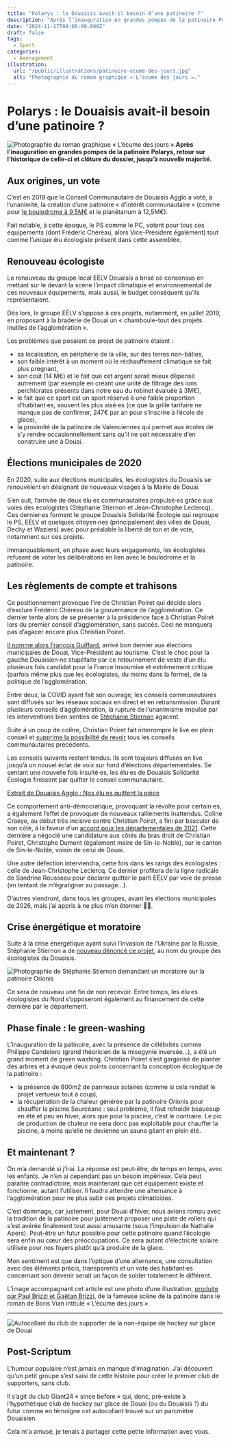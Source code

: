 ```yaml
---
title: "Polarys : le Douaisis avait-il besoin d’une patinoire ?"
description: "Après l’inauguration en grandes pompes de la patinoire Polarys, retour sur l’historique de celle-ci."
date: "2024-11-17T08:00:00.000Z"
draft: false
tags:
  - Sport
categories:
  - Aménagement
illustration:
  url: "/public/illustrations/patinoire-ecume-des-jours.jpg"
  alt: "Photographie du roman graphique « L’écume des jours »."
---
```


# Polarys : le Douaisis avait-il besoin d’une patinoire ?

![Photographie du roman graphique « L’écume des jours ».](/public/illustrations/patinoire-ecume-des-jours.jpg)**Après l’inauguration en grandes pompes de la patinoire Polarys, retour sur l’historique de celle-ci et clôture du dossier, jusqu’à nouvelle majorité.**

## Aux origines, un vote

C’est en 2019 que le Conseil Communautaire de Douaisis Agglo a voté, à l’unanimité, la création d’une patinoire « d’intérêt communautaire » (comme pour [le boulodrome à 9,5M€](./inauguration-du-boulodrome-geant-du-douaisis) et le planétarium à 12,5M€).

Fait notable, à cette époque, le PS comme le PC, votent pour tous ces équipements (dont Frédéric Chéreau, alors Vice-Président également) tout comme l’unique élu écologiste présent dans cette assemblée.

## Renouveau écologiste

Le renouveau du groupe local EÉLV Douaisis a brisé ce consensus en mettant sur le devant la scène l’impact climatique et environnemental de ces nouveaux équipements, mais aussi, le budget conséquent qu’ils représentaient.

Dès lors, le groupe EÉLV s’oppose à ces projets, notamment, en juillet 2019, en proposant à la braderie de Douai un « chamboule-tout des projets inutiles de l’agglomération ».

Les problèmes que posaient ce projet de patinoire étaient :

- sa localisation, en périphérie de la ville, sur des terres non-bâties,
- son faible intérêt à un moment où le réchauffement climatique se fait plus pregnant,
- son coût (14 M€) et le fait que cet argent serait mieux dépensé autrement (par exemple en créant une unité de filtrage des ions perchlorates présents dans notre eau du robinet évaluée à 3M€),
- le fait que ce sport est un sport réservé à une faible proportion d’habitant·es, souvent les plus aisé·es (ce que la grille tarifaire ne manque pas de confirmer, 247€ par an pour s’inscrire à l’école de glace),
- la proximité de la patinoire de Valenciennes qui permet aux écoles de s’y rendre occasionnellement sans qu’il ne soit nécessaire d’en construire une à Douai.

## Élections municipales de 2020

En 2020, suite aux élections municipales, les écologistes du Douaisis se renouvèlent en désignant de nouveaux visages à la Mairie de Douai.

S’en suit, l’arrivée de deux élu·es communautaires propulsé·es grâce aux voies des écologistes (Stéphanie Stiernon et Jean-Christophe Leclercq). Ces dernier·es forment le groupe Douaisis Solidarité Écologie qui regroupe le PS, EÉLV et quelques citoyen·nes (principalement des villes de Douai, Dechy et Waziers) avec pour préalable la liberté de ton et de vote, notamment sur ces projets.

Immanquablement, en phase avec leurs engagements, les écologistes refusent de voter les délibérations en lien avec le boulodrome et la patinoire.

## Les règlements de compte et trahisons

Ce positionnement provoque l’ire de Christian Poiret qui décide alors d’exclure Frédéric Chéreau de la gouvernance de l’agglomération. Ce dernier tente alors de se présenter à la présidence face à Christian Poiret lors du premier conseil d’agglomération, sans succès. Ceci ne manquera pas d’agacer encore plus Christian Poiret.

[Il nomme alors François Guiffard](./tout-n-est-pas-possible-en-politique), arrivé bon dernier aux élections municipales de Douai, Vice-Président au tourisme. C’est le choc pour la gauche Douaisien·ne stupéfaite par ce retournement de veste d’un élu plusieurs fois candidat pour la France Insoumise et extrêmement critique (parfois même plus que les écologistes, du moins dans la forme), de la politique de l’agglomération.

Entre deux, la COVID ayant fait son ouvrage, les conseils communautaires sont diffusés sur les réseaux sociaux en direct et en retransmission. Durant plusieurs conseils d’agglomération, la rupture de l’unanimisme impulsé par les interventions bien senties de [Stéphanie Stiernon](https://stephaniestiernon.fr/) agacent.

Suite à un coup de colère, Christian Poiret fait interrompre le live en plein conseil et [supprime la possibilité de revoir](/de-la-retransmission-des-conseils-communautaires) tous les conseils communautaires précédents.

Les conseils suivants restent tendus. Ils sont toujours diffusés en live jusqu’à un nouvel éclat de voix sur fond d’élections départementales. Se sentant une nouvelle fois insulté·es, les élu·es de Douaisis Solidarité Écologie finissent par quitter le conseil communautaire.

[Extrait de Douaisis Agglo : Nos élu·es quittent la pièce](https://youtu.be/5fc_LCJvb0M?si=y56RPkbsX7Buq50Y&t=468 "📺")

Ce comportement anti-démocratique, provoquant la révolte pour certain·es, a également l’effet de provoquer de nouveaux ralliements inattendus. Coline Craeye, au début très incisive contre Christian Poiret, a fini par basculer de son côté, à la faveur d’un [accord pour les départementales de 2021](https://www.lobservateur.fr/douaisis-coline-craeye-et-christophe-dumont-representeront-lunion-du-nord-pour-le-canton-de-sin-le-noble-aux-departementales/). Cette dernière a négocié une candidature aux côtés du bras droit de Christian Poiret, Christophe Dumont (également maire de Sin-le-Noble), sur le canton de Sin-le-Noble, voisin de celui de Douai.

Une autre défection interviendra, cette fois dans les rangs des écologistes : celle de Jean-Christophe Leclercq. Ce dernier profitera de la ligne radicale de Sandrine Rousseau pour déclarer quitter le parti EÉLV par voie de presse (en tentant de m’égratigner au passage…).

D’autres viendront, dans tous les groupes, avant les élections municipales de 2026, mais j’ai appris à ne plus m’en étonner 🤷‍♀️.

## Crise énergétique et moratoire

Suite à la crise énergétique ayant suivi l’invasion de l’Ukraine par la Russie, Stéphanie Stiernon a de [nouveau dénoncé ce projet](https://www.lavoixdunord.fr/1242751/article/2022-10-18/douaisis-agglo-une-demande-de-moratoire-sur-la-patinoire-rembarree-illico), au nom du groupe des écologistes du Douaisis.

![Photographie de Stéphanie Stiernon demandant un moratoire sur la patinoire Orionis](/public/illustrations/citation-agglo-stephanie-stiernon-patinoire-orionis.jpg)

Ce sera de nouveau une fin de non recevoir. Entre temps, les élu·es écologistes du Nord s’opposeront également au financement de cette dernière par le département.

## Phase finale : le green-washing

L’inauguration de la patinoire, avec la présence de célébrités comme Philippe Candeloro (grand théoricien de la misogynie inversée…), a été un grand moment de green washing. Christian Poiret s’est gargarisé de planter des arbres et a évoqué deux points concernant la conception écologique de la patinoire :

- la présence de 800m2 de panneaux solaires (comme si cela rendait le projet vertueux tout à coup),
- la récupération de la chaleur générée par la patinoire Orionis pour chauffer la piscine Sourcéane : seul problème, il faut refroidir beaucoup en été et peu en hiver, alors que pour la piscine, c’est le contraire. Le pic de production de chaleur ne sera donc pas exploitable pour chauffer la piscine, à moins qu’elle ne devienne un sauna géant en plein été.

## Et maintenant ?

On m’a demandé si j’irai. La réponse est peut-être, de temps en temps, avec les enfants. Je n’en ai cependant pas un besoin impérieux. Cela peut paraitre contradictoire, mais maintenant que cet équipement existe et fonctionne, autant l’utiliser. Il faudra attendre une alternance à l’agglomération pour ne plus subir ces projets climaticides.

C’est dommage, car justement, pour Douai d’hiver, nous avions rompu avec la tradition de la patinoire pour justement proposer une piste de rollers qui s’est avérée finalement tout aussi amusante (sous l’impulsion de Nathalie Apers). Peut-être un futur possible pour cette patinoire quand l’écologie sera enfin au cœur des préoccupations. Ce sera autant d’électricité solaire utilisée pour nos foyers plutôt qu’à produire de la glace.

Mon sentiment est que dans l’optique d’une alternance, une consultation avec des éléments précis, transparents et un vote des habitant·es concernant son devenir serait un façon de solder totalement le différent.

L’image accompagnant cet article est une photo d’une illustration, [produite par Paul Brizzi et Gaëtan Brizzi](https://www.bdfugue.com/l-ecume-des-jours-futuropolis), de la fameuse scène de la patinoire dans le roman de Boris Vian intitulé « L’écume des jours ».

---

![Autocollant du club de supporter de la non-équipe de hockey sur glace de Douai](/public/illustrations/douai-giants-24-since-before.jpg "🖼️⬅️")

## Post-Scriptum

L’humour populaire n’est jamais en manque d’imagination. J’ai découvert qu’un petit groupe s’est saisi de cette histoire pour créer le premier club de supporters, sans club.

Il s’agit du club Giant24 « since before » qui, donc, pré-existe à l’hypothétique club de hockey sur glace de Douai (ou du Douaisis ?) du futur comme en témoigne cet autocollant trouvé sur un parcmètre Douaisien.

Cela m'a amusé, je tenais à partager cette petite information avec vous.
